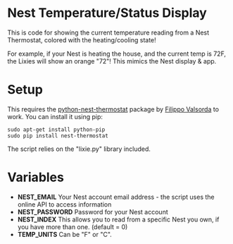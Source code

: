 # Nest Temperature/Status Display

This is code for showing the current temperature reading from a Nest Thermostat, colored with the heating/cooling state!

For example, if your Nest is heating the house, and the current temp is 72F, the Lixies will show an orange "72"!
This mimics the Nest display & app.

# Setup

This requires the [python-nest-thermostat](https://github.com/FiloSottile/nest_thermostat) package by [Filippo Valsorda](https://github.com/FiloSottile) to work.
You can install it using pip:

    sudo apt-get install python-pip
    sudo pip install nest-thermostat
    
The script relies on the "lixie.py" library included.

# Variables

- **NEST_EMAIL** Your Nest account email address - the script uses the online API to access information
- **NEST_PASSWORD** Password for your Nest account
- **NEST_INDEX** This allows you to read from a specific Nest you own, if you have more than one. (default = 0)
- **TEMP_UNITS** Can be "F" or "C".
